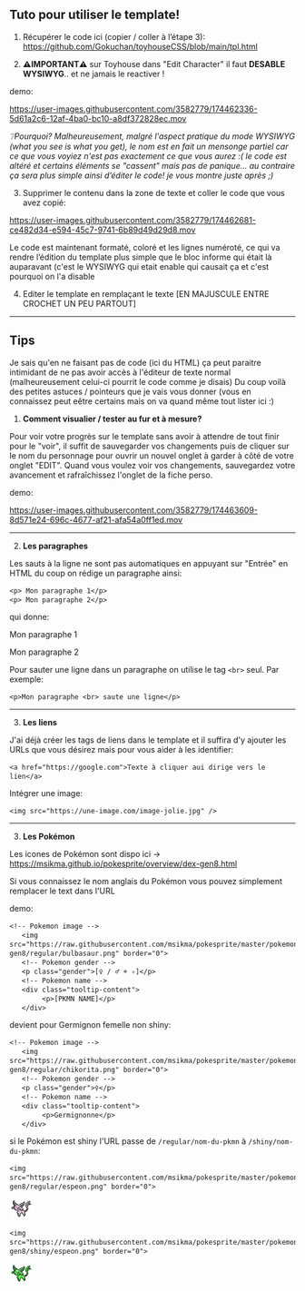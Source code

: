 Tuto pour utiliser le template! 
----------

1. Récupérer le code ici (copier / coller à l’étape 3): https://github.com/Gokuchan/toyhouseCSS/blob/main/tpl.html

2. **⚠️IMPORTANT⚠️** sur Toyhouse dans "Edit Character" il faut **DESABLE WYSIWYG**.. et ne jamais le reactiver !

demo:

https://user-images.githubusercontent.com/3582779/174462336-5d61a2c6-12af-4ba0-bc10-a8df372828ec.mov

*❔Pourquoi? Malheureusement, malgré l'aspect pratique du mode WYSIWYG (what you see is what you get), le nom est en fait un mensonge partiel car ce que vous voyiez n'est pas exactement ce que vous aurez :( le code est altéré et certains éléments se "cassent" mais pas de panique... au contraire ça sera plus simple ainsi d’éditer le code! je vous montre juste après ;)*

3. Supprimer le contenu dans la zone de texte et coller le code que vous avez copié:

https://user-images.githubusercontent.com/3582779/174462681-ce482d34-e594-45c7-9741-6b89d49d29d8.mov

Le code est maintenant formaté, coloré et les lignes numéroté, ce qui va rendre l’édition du template plus simple que le bloc informe qui était là auparavant (c'est le WYSIWYG qui etait enable qui causait ça et c'est pourquoi on l'a disable

4. Editer le template en remplaçant le texte [EN MAJUSCULE ENTRE CROCHET UN PEU PARTOUT]

------------------------------------------

Tips
----

Je sais qu'en ne faisant pas de code (ici du HTML) ça peut paraitre intimidant de ne pas avoir accès à l'éditeur de texte normal (malheureusement celui-ci pourrit le code comme je disais)
Du coup voilà des petites astuces / pointeurs que je vais vous donner (vous en connaissez peut eêtre certains mais on va quand même tout lister ici :)

1. **Comment visualier / tester au fur et à mesure?**

Pour voir votre progrès sur le template sans avoir à attendre de tout finir pour le "voir", il suffit de sauvegarder vos changements puis de cliquer sur le nom du personnage pour ouvrir un nouvel onglet à garder à côté de votre onglet "EDIT".
Quand vous voulez voir vos changements, sauvegardez votre avancement et rafraîchissez l'onglet de la fiche perso.

demo:



https://user-images.githubusercontent.com/3582779/174463609-8d571e24-696c-4677-af21-afa54a0ff1ed.mov

------------------------------------------

2. **Les paragraphes**

Les sauts à la ligne ne sont pas automatiques en appuyant sur "Entrée" en HTML du coup on rédige un paragraphe ainsi:
```
<p> Mon paragraphe 1</p>
<p> Mon paragraphe 2</p>
```
qui donne:

Mon paragraphe 1

Mon paragraphe 2

Pour sauter une ligne dans un paragraphe on utilise le tag `<br>` seul. Par exemple:

```
<p>Mon paragraphe <br> saute une ligne</p>
```

------------------------------------------

3. **Les liens**

J'ai déjà créer les tags de liens dans le template et il suffira d'y ajouter les URLs que vous désirez mais pour vous aider à les identifier:

```
<a href="https://google.com">Texte à cliquer aui dirige vers le lien</a>
```
Intégrer une image:

```
<img src="https://une-image.com/image-jolie.jpg" />
```

------------------------------------------

3. **Les Pokémon**

Les icones de Pokémon sont dispo ici -> https://msikma.github.io/pokesprite/overview/dex-gen8.html

Si vous connaissez le nom anglais du Pokémon vous pouvez simplement remplacer le text dans l'URL

demo:

```
<!-- Pokemon image -->
   <img src="https://raw.githubusercontent.com/msikma/pokesprite/master/pokemon-gen8/regular/bulbasaur.png" border="0">
   <!-- Pokemon gender -->
   <p class="gender">[♀ / ♂ + ✧]</p> 
   <!-- Pokemon name -->
   <div class="tooltip-content">
        <p>[PKMN NAME]</p>
   </div> 
```  
devient pour Germignon femelle non shiny:
```
<!-- Pokemon image -->
   <img src="https://raw.githubusercontent.com/msikma/pokesprite/master/pokemon-gen8/regular/chikorita.png" border="0">
   <!-- Pokemon gender -->
   <p class="gender">♀</p> 
   <!-- Pokemon name -->
   <div class="tooltip-content">
        <p>Germignonne</p>
   </div> 
```  
si le Pokémon est shiny l'URL passe de `/regular/nom-du-pkmn` à `/shiny/nom-du-pkmn`:

```
<img src="https://raw.githubusercontent.com/msikma/pokesprite/master/pokemon-gen8/regular/espeon.png" border="0">
```  

![](https://raw.githubusercontent.com/msikma/pokesprite/master/pokemon-gen8/regular/espeon.png)

```
<img src="https://raw.githubusercontent.com/msikma/pokesprite/master/pokemon-gen8/shiny/espeon.png" border="0">
```  
![](https://raw.githubusercontent.com/msikma/pokesprite/master/pokemon-gen8/shiny/espeon.png)
